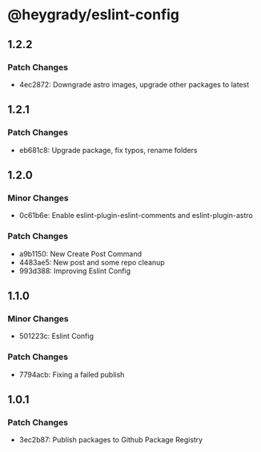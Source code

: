 # @heygrady/eslint-config

## 1.2.2

### Patch Changes

- 4ec2872: Downgrade astro images, upgrade other packages to latest

## 1.2.1

### Patch Changes

- eb681c8: Upgrade package, fix typos, rename folders

## 1.2.0

### Minor Changes

- 0c61b6e: Enable eslint-plugin-eslint-comments and eslint-plugin-astro

### Patch Changes

- a9b1150: New Create Post Command
- 4483ae5: New post and some repo cleanup
- 993d388: Improving Eslint Config

## 1.1.0

### Minor Changes

- 501223c: Eslint Config

### Patch Changes

- 7794acb: Fixing a failed publish

## 1.0.1

### Patch Changes

- 3ec2b87: Publish packages to Github Package Registry
